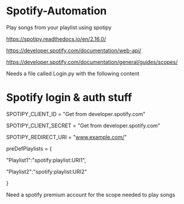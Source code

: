 # Spotify-Automation
Play songs from your playlist using spotipy

https://spotipy.readthedocs.io/en/2.16.0/ 

https://developer.spotify.com/documentation/web-api/

https://developer.spotify.com/documentation/general/guides/scopes/

Needs a file called Login.py with the following content


# Spotify login & auth stuff

SPOTIPY_CLIENT_ID = "Get from developer.spotify.com"

SPOTIPY_CLIENT_SECRET = "Get from developer.spotify.com"

SPOTIPY_REDIRECT_URI = "www.example.com/"

preDefPlaylists = {

"Playlist1":"spotify:playlist:URI1",

"Playlist2":"spotify:playlist:URI2"

}



Need a spotify premium account for the scope needed to play songs
